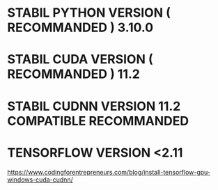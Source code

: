 # STABIL PYTHON VERSION ( RECOMMANDED ) 3.10.0
# STABIL CUDA VERSION ( RECOMMANDED ) 11.2
# STABIL CUDNN VERSION 11.2 COMPATIBLE RECOMMANDED
# TENSORFLOW VERSION <2.11

https://www.codingforentrepreneurs.com/blog/install-tensorflow-gpu-windows-cuda-cudnn/